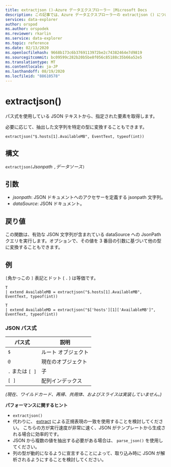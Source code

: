 ```yaml
---
title: extractjson ()-Azure データエクスプローラー |Microsoft Docs
description: この記事では、Azure データエクスプローラーの extractjson () について説明します。
services: data-explorer
author: orspod
ms.author: orspodek
ms.reviewer: rkarlin
ms.service: data-explorer
ms.topic: reference
ms.date: 02/13/2020
ms.openlocfilehash: 9668b173c6b3769113972be2c74382464e7d9819
ms.sourcegitcommit: bc09599c282b20b5be8f056c85188c35b66a52e5
ms.translationtype: MT
ms.contentlocale: ja-JP
ms.lasthandoff: 08/19/2020
ms.locfileid: "88610578"
---
```

# <a name="extractjson"></a>extractjson()

パス式を使用している JSON テキストから、指定された要素を取得します。 

必要に応じて、抽出した文字列を特定の型に変換することもできます。

```kusto
extractjson("$.hosts[1].AvailableMB", EventText, typeof(int))
```

## <a name="syntax"></a>構文

`extractjson(`*Jsonpath* `,`*データソース*`)` 

## <a name="arguments"></a>引数

* *jsonpath*: JSON ドキュメントへのアクセサーを定義する jsonpath 文字列。
* *dataSource*: JSON ドキュメント。

## <a name="returns"></a>戻り値

この関数は、有効な JSON 文字列が含まれている dataSource への JsonPath クエリを実行します。オプションで、その値を 3 番目の引数に基づいて他の型に変換することもできます。

## <a name="example"></a>例

`[`角かっこの `]` 表記とドット ( `.` ) は等価です。

```kusto
T 
| extend AvailableMB = extractjson("$.hosts[1].AvailableMB", EventText, typeof(int)) 

T
| extend AvailableMD = extractjson("$['hosts'][1]['AvailableMB']", EventText, typeof(int)) 
```

### <a name="json-path-expressions"></a>JSON パス式

|パス式|説明|
|---|---|
|`$`|ルート オブジェクト|
|`@`|現在のオブジェクト|
|`.` または `[ ]` | 子|
|`[ ]`|配列インデックス|

*(現在、ワイルドカード、再帰、共用体、およびスライスは実装していません。)*


**パフォーマンスに関するヒント**

* `extractjson()`
* 代わりに、 [extract](extractfunction.md) による正規表現の一致を使用することを検討してください。 こちらの方が実行速度が非常に速く、JSON がテンプレートから生成される場合に効率的です。
* JSON から複数の値を抽出する必要がある場合は、 `parse_json()` を使用してください。
* 列の型が動的になるように宣言することによって、取り込み時に JSON が解析されるようにすることを検討してください。